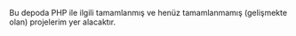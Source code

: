 Bu depoda PHP ile ilgili tamamlanmış ve henüz tamamlanmamış (gelişmekte olan) projelerim yer alacaktır. 
